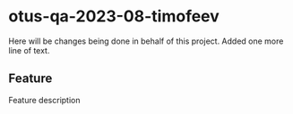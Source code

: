 # otus-qa-2023-08-timofeev

Here will be changes being done in behalf of this project.
Added one more line of text.

## Feature
Feature description